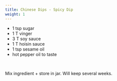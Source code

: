 ```yaml
---
title: Chinese Dips - Spicy Dip
weight: 1
---
```


- 1 tsp sugar
- 1 T vinger
- 3 T soy sauce
- 1 T hoisin sauce
- 1 tsp sesame oil
- hot pepper oil to taste
<br>

Mix ingredient + store in jar. Will keep several weeks.
